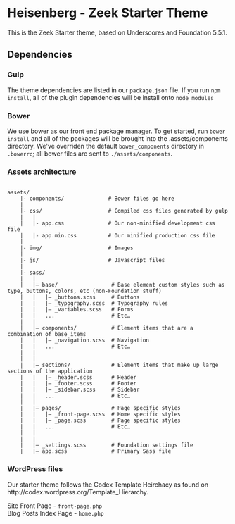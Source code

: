 Heisenberg - Zeek Starter Theme
===

This is the Zeek Starter theme, based on Underscores and Foundation 5.5.1.

<h2>Dependencies</h2>
<h3>Gulp</h3>
The theme dependencies are listed in our <code>package.json</code> file. If you run <code>npm install</code>, all of the plugin dependencies will be install onto <code>node_modules</code>

<h3>Bower</h3>
We use bower as our front end package manager. To get started, run <code>bower install</code> and all of the packages will be brought into the .assets/components directory. We've overriden the default <code>bower_components</code> directory in <code>.bowerrc</code>; all bower files are sent to <code>./assets/components</code>.

<h3>Assets architecture</h3>
<pre><code>
assets/	
	|- components/				# Bower files go here 
	|
	|- css/						# Compiled css files generated by gulp
	|	|
	|	|- app.css 				# Our non-minified development css file
	|	|- app.min.css 			# Our minified production css file
	|
	|- img/						# Images
	|
	|- js/						# Javascript files
	|
	|- sass/ 
	|	| 
	|	|– base/ 				 # Base element custom styles such as type, buttons, colors, etc (non-Foundation stuff)
	|	|   |– _buttons.scss     # Buttons
	|	|   |– _typography.scss  # Typography rules
	|	|   |– _variables.scss   # Forms  
	|	|   ...                  # Etc… 
	|	| 
	|	|– components/  		 # Element items that are a combination of base items
	|	|   |– _navigation.scss  # Navigation 
	|	|   ...                  # Etc… 
	|	| 
	|	| 
	|	|– sections/ 			 # Element items that make up large sections of the application
	|	|   |– _header.scss      # Header 
	|	|   |– _footer.scss      # Footer 
	|	|   |– _sidebar.scss     # Sidebar 
	|	|   ...                  # Etc… 
	|	| 
	|	|– pages/ 				 # Page specific styles
	|	|   |– _front-page.scss  # Home specific styles
	|	|	|– _page.scss  		 # Page specific styles 
	|	|   ...                  # Etc… 
	|	| 
	|	| 
	|	|– _settings.scss 		 # Foundation settings file
	|	|– app.scss              # Primary Sass file 
</code></pre>
<h3>WordPress files</h3>
Our starter theme follows the Codex Template Heirchacy as found on http://codex.wordpress.org/Template_Hierarchy.

Site Front Page 		-	<code>front-page.php</code><br>
Blog Posts Index Page 	-	<code>home.php</code>
